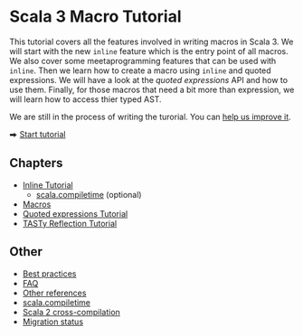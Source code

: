 # Scala 3 Macro Tutorial

This tutorial covers all the features involved in writing macros in Scala 3.
We will start with the new `inline` feature which is the entry point of all macros.
We also cover some meetaprogramming features that can be used with `inline`.
Then we learn how to create a macro using `inline` and quoted expressions.
We will have a look at the _quoted expressions_ API and how to use them.
Finally, for those macros that need a bit more than expression, we will learn how to access thier typed AST.

We are still in the process of writing the turorial. You can [help us improve it](/CONTRIBUTING.md).

⮕ [Start tutorial][inline]

## Chapters
 * [Inline Tutorial][inline]
   * [scala.compiletime][compiletime] (optional)
 * [Macros][macros]
 * [Quoted expressions Tutorial][quotes]
 * [TASTy Reflection Tutorial][tasty]
 
## Other
 * [Best practices][best-practices]
 * [FAQ][faq]
 * [Other references][references]
 * [scala.compiletime][compiletime]
 * [Scala 2 cross-compilation][cross-compilation]
 * [Migration status][cross-compilation]

 
[best-practices]: /docs/best-practices.md
[compiletime]: /docs/compiletime.md
[cross-compilation]: /docs/cross-compilation.md
[faq]: /docs/faq.md
[inline]: /docs/inline.md
[macros]: /docs/macros.md
[migration-status]: /docs/migration-status.md
[quotes]: /docs/quotes.md
[references]: /docs/references.md
[tasty]: /docs/tasty-reflection.md
